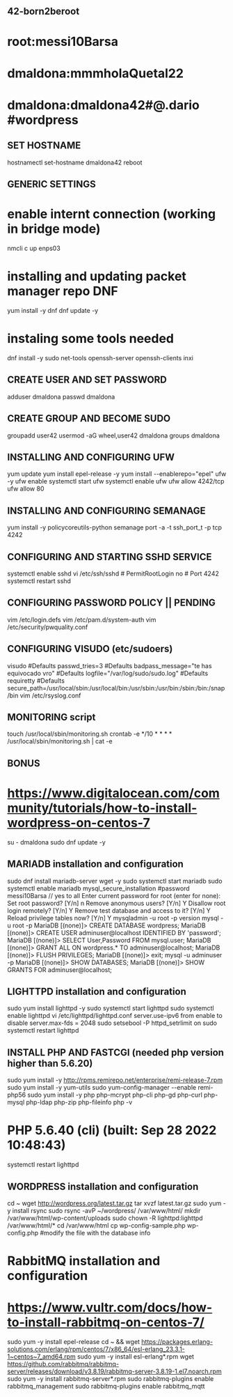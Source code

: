 ## 42-born2beroot
# root:messi10Barsa
# dmaldona:mmmholaQuetal22
# dmaldona:dmaldona42#@.dario #wordpress

## SET HOSTNAME
hostnamectl set-hostname dmaldona42
reboot

## GENERIC SETTINGS
# enable internt connection (working in bridge mode)
nmcli c up enps03

# installing and updating packet manager repo DNF
yum install -y dnf
dnf update -y
# instaling some tools needed
dnf install -y sudo net-tools openssh-server openssh-clients inxi

## CREATE USER AND SET PASSWORD
adduser dmaldona
passwd dmaldona

## CREATE GROUP AND BECOME SUDO
groupadd user42
usermod -aG wheel,user42 dmaldona
groups dmaldona

## INSTALLING AND CONFIGURING UFW
yum update
yum install epel-release -y
yum install --enablerepo="epel" ufw -y
ufw enable
systemctl start ufw
systemctl enable ufw
ufw allow 4242/tcp
ufw allow 80

## INSTALLING AND CONFIGURING SEMANAGE
yum install -y policycoreutils-python
semanage port -a -t ssh_port_t -p tcp 4242

## CONFIGURING AND STARTING SSHD SERVICE
systemctl enable sshd
vi /etc/ssh/sshd
    # PermitRootLogin no
    # Port 4242
systemctl restart sshd

## CONFIGURING PASSWORD POLICY || PENDING
vim /etc/login.defs
vim /etc/pam.d/system-auth
vim /etc/security/pwquality.conf

## CONFIGURING VISUDO (etc/sudoers)
visudo
    #Defaults   passwd_tries=3
    #Defaults   badpass_message="te has equivocado vro"
    #Defaults   logfile="/var/log/sudo/sudo.log"
    #Defaults   requiretty
    #Defaults   secure_path=/usr/local/sbin:/usr/local/bin:/usr/sbin:/usr/bin:/sbin:/bin:/snap/bin
vim /etc/rsyslog.conf

## MONITORING script
touch /usr/local/sbin/monitoring.sh
crontab -e */10 * * * * /usr/local/sbin/monitoring.sh | cat -e

## BONUS ##
# https://www.digitalocean.com/community/tutorials/how-to-install-wordpress-on-centos-7
su - dmaldona
sudo dnf update -y

## MARIADB installation and configuration
sudo dnf install mariadb-server wget -y
sudo systemctl start mariadb
sudo systemctl enable mariadb
mysql_secure_installation #password messi10Barsa // yes to all
    Enter current password for root (enter for none): 
    Set root password? [Y/n] n
    Remove anonymous users? [Y/n] Y
    Disallow root login remotely? [Y/n] Y
    Remove test database and access to it? [Y/n] Y
    Reload privilege tables now? [Y/n] Y
mysqladmin -u root -p version
mysql -u root -p
    MariaDB [(none)]> CREATE DATABASE wordpress;
    MariaDB [(none)]> CREATE USER adminuser@localhost IDENTIFIED BY 'password';
    MariaDB [(none)]> SELECT User,Password FROM mysql.user;
    MariaDB [(none)]> GRANT ALL ON wordpress.* TO adminuser@localhost;
    MariaDB [(none)]> FLUSH PRIVILEGES;
    MariaDB [(none)]> exit;
mysql -u adminuser -p
    MariaDB [(none)]> SHOW DATABASES;
    MariaDB [(none)]> SHOW GRANTS FOR adminuser@localhost;

## LIGHTTPD installation and configuration
sudo yum install lighttpd -y
sudo systemctl start lighttpd
sudo systemctl enable lighttpd
vi /etc/lighttpd/lighttpd.conf
    server.use-ipv6 from enable to disable
    server.max-fds = 2048
sudo setsebool -P httpd_setrlimit on
sudo systemctl restart lighttpd

## INSTALL PHP AND FASTCGI (needed php version higher than 5.6.20)
sudo yum install -y http://rpms.remirepo.net/enterprise/remi-release-7.rpm
sudo yum install -y yum-utils
sudo yum-config-manager --enable remi-php56
sudo yum install -y php php-mcrypt php-cli php-gd php-curl php-mysql php-ldap php-zip php-fileinfo
php -v
# PHP 5.6.40 (cli) (built: Sep 28 2022 10:48:43)
systemctl restart lighttpd

## WORDPRESS installation and configuration
cd ~
wget http://wordpress.org/latest.tar.gz
tar xvzf latest.tar.gz
sudo yum -y install rsync
sudo rsync -avP ~/wordpress/ /var/www/html/
mkdir /var/www/html/wp-content/uploads
sudo chown -R lighttpd:lighttpd /var/www/html/*
cd /var/www/html
cp wp-config-sample.php wp-config.php #modify the file with the database info

# RabbitMQ installation and configuration
# https://www.vultr.com/docs/how-to-install-rabbitmq-on-centos-7/
sudo yum -y install epel-release
cd ~ && wget https://packages.erlang-solutions.com/erlang/rpm/centos/7/x86_64/esl-erlang_23.3.1-1~centos~7_amd64.rpm
sudo yum -y install esl-erlang*.rpm
wget https://github.com/rabbitmq/rabbitmq-server/releases/download/v3.8.19/rabbitmq-server-3.8.19-1.el7.noarch.rpm
sudo yum -y install rabbitmq-server*.rpm
sudo rabbitmq-plugins enable rabbitmq_management
sudo rabbitmq-plugins enable rabbitmq_mqtt